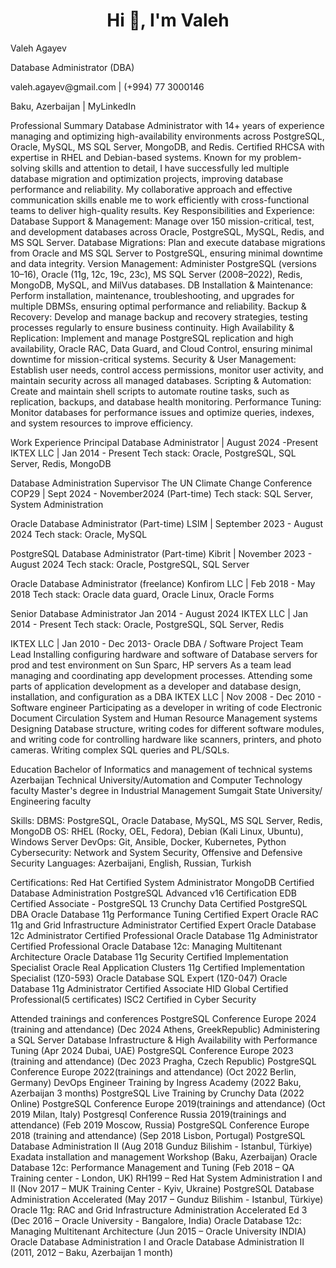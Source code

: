  



<h1 align="center">Hi 👋, I'm Valeh</h1>
<!--<p align="center">
  <img src="https://github-readme-quotes.herokuapp.com/quote?theme=dark&animation=grow_out_in" alt="my-personal-project"/>
</p>-->


<p>Valeh Agayev</p>
<p>Database Administrator (DBA)</p>
<p>valeh.agayev@gmail.com | (+994) 77 3000146</p>
<p>Baku, Azerbaijan       |   MyLinkedIn</p>

Professional Summary
Database Administrator with 14+ years of experience managing and optimizing high-availability environments across PostgreSQL, Oracle, MySQL, MS SQL Server, MongoDB, and Redis. Certified RHCSA with expertise in RHEL and Debian-based systems. 
Known for my problem-solving skills and attention to detail, I have successfully led multiple database migration and optimization projects, improving database performance and reliability. My collaborative approach and effective communication skills enable me to work efficiently with cross-functional teams to deliver high-quality results.
Key Responsibilities and Experience:
Database Support & Management: Manage over 150 mission-critical, test, and development databases across Oracle, PostgreSQL, MySQL, Redis, and MS SQL Server.
Database Migrations: Plan and execute database migrations from Oracle and MS SQL Server to PostgreSQL, ensuring minimal downtime and data integrity.
Version Management: Administer PostgreSQL (versions 10–16), Oracle (11g, 12c, 19c, 23c), MS SQL Server (2008–2022), Redis, MongoDB, MySQL, and MilVus databases.
DB Installation & Maintenance: Perform installation, maintenance, troubleshooting, and upgrades for multiple DBMSs, ensuring optimal performance and reliability.
Backup & Recovery: Develop and manage backup and recovery strategies, testing processes regularly to ensure business continuity.
High Availability & Replication: Implement and manage PostgreSQL replication and high availability, Oracle RAC, Data Guard, and Cloud Control, ensuring minimal downtime for mission-critical systems.
Security & User Management: Establish user needs, control access permissions, monitor user activity, and maintain security across all managed databases.
Scripting & Automation: Create and maintain shell scripts to automate routine tasks, such as replication, backups, and database health monitoring.
Performance Tuning: Monitor databases for performance issues and optimize queries, indexes, and system resources to improve efficiency.

Work Experience
Principal Database Administrator | August 2024 -Present
IKTEX LLC | Jan 2014 - Present
Tech stack: Oracle, PostgreSQL, SQL Server, Redis, MongoDB

Database  Administration Supervisor
The UN Climate Change Conference COP29  | Sept 2024 - November2024 (Part-time)
Tech stack: SQL Server, System Administration

Oracle Database Administrator (Part-time)
LSIM |	September 2023 - August 2024 
Tech stack: Oracle, MySQL

PostgreSQL Database Administrator (Part-time)
Kibrit | November 2023 - August 2024 
Tech stack: Oracle, PostgreSQL, SQL Server

Oracle Database Administrator (freelance)
Konfirom LLC | Feb 2018 - May 2018 
Tech stack: Oracle data guard, Oracle Linux, Oracle Forms

Senior Database Administrator Jan 2014 - August 2024 
IKTEX LLC | Jan 2014 - Present
Tech stack: Oracle, PostgreSQL, SQL Server, Redis

IKTEX LLC | Jan 2010 - Dec 2013- Oracle DBA / Software Project Team Lead
Installing configuring hardware and software of Database servers for prod and test environment on Sun Sparc, HP servers
As a team lead managing and coordinating app development processes.
Attending some parts of application development as a developer and database design, installation, and configuration as a DBA
IKTEX LLC | Nov 2008 - Dec 2010 - Software engineer
Participating as a developer in writing of code Electronic Document Circulation System and Human Resource Management systems
Designing Database structure, writing codes for different software modules, and writing code for controlling hardware like scanners, printers, and photo cameras.
Writing complex SQL queries and PL/SQLs.

Education
	Bachelor of Informatics and management of technical systems
Azerbaijan Technical University/Automation and Computer Technology faculty
	Master's degree in Industrial Management
	Sumgait State University/ Engineering faculty


Skills:
DBMS: PostgreSQL, Oracle Database, MySQL, MS SQL Server, Redis, MongoDB
OS: RHEL (Rocky, OEL, Fedora), Debian (Kali Linux, Ubuntu), Windows Server
DevOps: Git, Ansible, Docker, Kubernetes, Python
Cybersecurity: Network and System Security, Offensive and Defensive Security
Languages: Azerbaijani, English, Russian, Turkish

Certifications:
Red Hat Certified System Administrator
MongoDB Certified Database Administration
PostgreSQL Advanced v16 Certification
EDB Certified Associate - PostgreSQL 13
Crunchy Data Certified PostgreSQL DBA
Oracle Database 11g Performance Tuning Certified Expert
Oracle RAC 11g and Grid Infrastructure Administrator Certified Expert
Oracle Database 12c Administrator Certified Professional
Oracle Database 11g Administrator Certified Professional
Oracle Database 12c: Managing Multitenant Architecture
Oracle Database 11g Security Certified Implementation Specialist
Oracle Real Application Clusters 11g Certified Implementation Specialist (1Z0-593)
Oracle Database SQL Expert (1Z0-047)
Oracle Database 11g Administrator Certified Associate
HID Global Certified Professional(5 certificates)
ISC2 Certified in Cyber Security

Attended trainings and conferences
PostgreSQL Conference Europe 2024 (training and attendance)	
            (Dec 2024 Athens, GreekRepublic)
Administering a SQL Server Database Infrastructure & High Availability with Performance Tuning (Apr 2024 Dubai, UAE)
PostgreSQL Conference Europe 2023 (training and attendance)	
(Dec 2023 Pragha, Czech Republic)
PostgreSQL Conference Europe 2022(trainings and attendance)
(Oct 2022 Berlin, Germany)
DevOps Engineer Training by Ingress Academy 
(2022 Baku, Azerbaijan 3 months)
PostgreSQL Live Training by Crunchy Data 
(2022 Online)
PostgreSQL Conference Europe 2019(trainings and attendance)
(Oct 2019 Milan, Italy)
Postgresql Conference Russia 2019(trainings and attendance)
(Feb 2019 Moscow, Russia)
PostgreSQL Conference Europe 2018 (training and attendance)
(Sep 2018 Lisbon, Portugal)
PostgreSQL Database Administration II
(Aug 2018 Gunduz Bilishim - Istanbul, Türkiye)
Exadata installation and management  Workshop 
(Baku, Azerbaijan)
Oracle Database 12c: Performance Management and Tuning
 (Feb 2018 –  QA Training center - London, UK)
RH199 –  Red Hat System Administration I and II 
(Nov 2017 –  MUK Training Center - Kyiv, Ukraine)
PostgreSQL Database Administration Accelerated
(May 2017 –  Gunduz Bilishim - Istanbul, Türkiye)
Oracle 11g: RAC and Grid Infrastructure Administration Accelerated Ed 3
(Dec 2016 –  Oracle University - Bangalore, India)
Oracle Database 12c: Managing Multitenant Architecture
(Jun 2015 –  Oracle University INDIA)
Oracle Database Administration I   and Oracle Database Administration II
(2011, 2012 – Baku, Azerbaijan 1 month)




